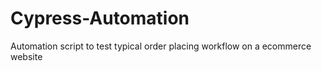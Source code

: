 # Cypress-Automation
Automation script to test typical order placing workflow on a ecommerce website
